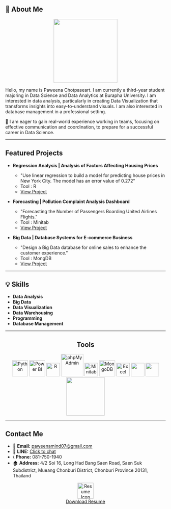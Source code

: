 ## 👋 About Me   
<div id="header" align="center">
 <img src="https://media0.giphy.com/media/3o72EXEfAoFRXnzDvG/giphy.webp?cid=ecf05e47nnk6bf5d9t07zgm4zl8b2y8vc2e2bm5wqdl6cyvq&ep=v1_gifs_related&rid=giphy.webp&ct=g" width="200"/>
</div>

Hello, my name is Paweena Chotpaseart. I am currently a third-year student majoring in Data Science and Data Analytics at Burapha University. I am interested in data analysis, particularly in creating Data Visualization that transforms insights into easy-to-understand visuals. I am also interested in database management in a professional setting.

🎯 I am eager to gain real-world experience working in teams, focusing on effective communication and coordination, to prepare for a successful career in Data Science.

---

## Featured Projects  
- **Regression Analysis | Analysis of Factors Affecting Housing Prices**  
  - "Use linear regression to build a model for predicting house prices in New York City.
The model has an error value of 0.272"
  - Tool : R
  - [View Project](https://github.com/paweenachodpaseart/Regression-Analysis)

- **Forecasting | Pollution Complaint Analysis Dashboard**  
  - "Forecasting the Number of Passengers Boarding United Airlines Flights."
  - Tool : Minitab
  - [View Project](https://github.com/paweenachodpaseart/Forecasting)
 
- **Big Data | Database Systems for E-commerce Business**  
  - "Design a Big Data database for online sales to enhance the customer experience."
  - Tool : MongDB
  - [View Project](https://github.com/paweenachodpaseart/Big-Data)  

---

## 💡 Skills 
- **Data Analysis** 
- **Big Data** 
- **Data Visualization**
- **Data Warehousing** 
- **Programming** 
- **Database Management**

---

<div style="text-align: center;">
  <h2>Tools</h2>
  <img src="https://img.icons8.com/color/50/000000/python.png" alt="Python" width="50"/>
  <img src="https://img.icons8.com/color/50/000000/power-bi.png" alt="Power BI" width="50"/>
  <img src="https://images.sftcdn.net/images/t_app-icon-m/p/181ea3c0-0bd9-45f5-93f8-3bae410b3f3f/2027126079/rstudio-conf-2020-logo" alt="R" width="42"/>
  <img src="https://encrypted-tbn0.gstatic.com/images?q=tbn:ANd9GcQTJjNVfSeEoY7u-atO2zTEQdG-S3yWPnbWZCWsDrcEL4df2bfSAmMfYvve-7QqaRMmLho&usqp=CAU" alt="phpMyAdmin" width="70"/>
  <img src="https://github.com/user-attachments/assets/73da990b-4b53-4bc4-b350-484718c19a35" alt="Minitab" width="42"/>
  <img src="https://img.icons8.com/color/50/000000/mongodb.png" alt="MongoDB" width="50"/>
  <img src="https://cdn2.iconfinder.com/data/icons/metro-ui-icon-set/512/Excel_15.png" alt="Excel" width="42"/>
  <img src="https://img.utdstc.com/icon/22a/3bf/22a3bf7ca77afad2a340cd4331c196675522f0b8e5b73baca836d754ce495faf:200" width="42"/>
  <img src="https://funnel.io/hubfs/Looker%20Studio%20png%20logo.png" width="42"/>
  <img src="https://logos-world.net/wp-content/uploads/2021/10/Tableau-Logo.png" width="120"/>
</div>

---

## Contact Me   
- 📩 **Email:** [paweenamind07@gmail.com](mailto:paweenamind07@gmail.com)  
- 💬 **LINE:** [Click to chat](https://line.me/ti/p/6z896nrGSb)  
- 📞 **Phone:** 081-750-1940  
- 🏠 **Address:** 4/2 Soi 16, Long Had Bang Saen Road, Saen Suk Subdistrict, Mueang Chonburi District, Chonburi Province 20131, Thailand

<p align="center">
  <a href="link_to_resume.pdf">
    <img src="https://img.icons8.com/ios-filled/50/000000/resume.png" alt="Resume Icon" width="50"/>
  </a>
  <br>
  <a href="https://www.canva.com/design/DAGa9rmyf2o/bGFnxKOJKQa6a2Gkwg85fg/edit?utm_content=DAGa9rmyf2o&utm_campaign=designshare&utm_medium=link2&utm_source=sharebutton">Download Resume</a>
</p>
